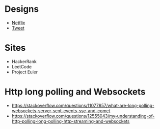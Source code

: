 # Designs

* [Netflix](https://www.youtube.com/watch?v=psQzyFfsUGU)
* [Tweet](https://www.youtube.com/watch?v=wYk0xPP_P_8)

# Sites
* HackerRank
* LeetCode
* Project Euler

# Http long polling and Websockets
* https://stackoverflow.com/questions/11077857/what-are-long-polling-websockets-server-sent-events-sse-and-comet
* https://stackoverflow.com/questions/12555043/my-understanding-of-http-polling-long-polling-http-streaming-and-websockets
